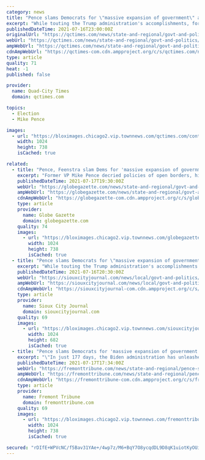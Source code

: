 ```yaml
---
category: news
title: "Pence slams Democrats for \"massive expansion of government\" at Feenstra picnic"
excerpt: "While touting the Trump administration's accomplishments, former Vice President Mike Pence said Republicans need to roll up their sleeves and win back America from the \"radical"
publishedDateTime: 2021-07-16T23:00:00Z
originalUrl: "https://qctimes.com/news/state-and-regional/govt-and-politics/pence-slams-democrats-for-massive-expansion-of-government-at-feenstra-picnic/article_26249d17-29bc-58cd-a04a-95e7bb99dc3c.html"
webUrl: "https://qctimes.com/news/state-and-regional/govt-and-politics/pence-slams-democrats-for-massive-expansion-of-government-at-feenstra-picnic/article_26249d17-29bc-58cd-a04a-95e7bb99dc3c.html"
ampWebUrl: "https://qctimes.com/news/state-and-regional/govt-and-politics/pence-slams-democrats-for-massive-expansion-of-government-at-feenstra-picnic/article_26249d17-29bc-58cd-a04a-95e7bb99dc3c.amp.html"
cdnAmpWebUrl: "https://qctimes-com.cdn.ampproject.org/c/s/qctimes.com/news/state-and-regional/govt-and-politics/pence-slams-democrats-for-massive-expansion-of-government-at-feenstra-picnic/article_26249d17-29bc-58cd-a04a-95e7bb99dc3c.amp.html"
type: article
quality: 71
heat: -1
published: false

provider:
  name: Quad-City Times
  domain: qctimes.com

topics:
  - Election
  - Mike Pence

images:
  - url: "https://bloximages.chicago2.vip.townnews.com/qctimes.com/content/tncms/assets/v3/editorial/6/ef/6efedde6-fa03-57a9-a78b-f849174977ff/60f20fae9a50b.image.jpg?resize=1024%2C738"
    width: 1024
    height: 738
    isCached: true

related:
  - title: "Pence, Feenstra slam Dems for 'massive expansion of government' at picnic"
    excerpt: "Former VP Mike Pence decried policies of open borders, high taxes and \"abortion on demand,\" during a fundraiser for Rep. Randy Feenstra."
    publishedDateTime: 2021-07-17T19:30:00Z
    webUrl: "https://globegazette.com/news/state-and-regional/govt-and-politics/pence-feenstra-slam-dems-for-massive-expansion-of-government-at-picnic/article_b6af748b-815b-5b5e-a2c1-ea8e16fd70e8.html"
    ampWebUrl: "https://globegazette.com/news/state-and-regional/govt-and-politics/pence-feenstra-slam-dems-for-massive-expansion-of-government-at-picnic/article_b6af748b-815b-5b5e-a2c1-ea8e16fd70e8.amp.html"
    cdnAmpWebUrl: "https://globegazette-com.cdn.ampproject.org/c/s/globegazette.com/news/state-and-regional/govt-and-politics/pence-feenstra-slam-dems-for-massive-expansion-of-government-at-picnic/article_b6af748b-815b-5b5e-a2c1-ea8e16fd70e8.amp.html"
    type: article
    provider:
      name: Globe Gazette
      domain: globegazette.com
    quality: 74
    images:
      - url: "https://bloximages.chicago2.vip.townnews.com/globegazette.com/content/tncms/assets/v3/editorial/2/0b/20bba3a4-5da0-56e3-847a-4c23bace4ff6/60f21602604a1.image.jpg?resize=1024%2C738"
        width: 1024
        height: 738
        isCached: true
  - title: "Pence slams Democrats for \"massive expansion of government\" at Sioux Center picnic"
    excerpt: "While touting the Trump administration's accomplishments at a fundraiser for U.S. Rep. Randy Feenstra Friday in Sioux Center, Mike Pence said Republicans need to roll up"
    publishedDateTime: 2021-07-16T20:30:00Z
    webUrl: "https://siouxcityjournal.com/news/local/govt-and-politics/pence-slams-democrats-for-massive-expansion-of-government-at-sioux-center-picnic/article_8884d00b-8701-556b-b09a-6d69e9db2425.html"
    ampWebUrl: "https://siouxcityjournal.com/news/local/govt-and-politics/pence-slams-democrats-for-massive-expansion-of-government-at-sioux-center-picnic/article_8884d00b-8701-556b-b09a-6d69e9db2425.amp.html"
    cdnAmpWebUrl: "https://siouxcityjournal-com.cdn.ampproject.org/c/s/siouxcityjournal.com/news/local/govt-and-politics/pence-slams-democrats-for-massive-expansion-of-government-at-sioux-center-picnic/article_8884d00b-8701-556b-b09a-6d69e9db2425.amp.html"
    type: article
    provider:
      name: Sioux City Journal
      domain: siouxcityjournal.com
    quality: 69
    images:
      - url: "https://bloximages.chicago2.vip.townnews.com/siouxcityjournal.com/content/tncms/assets/v3/editorial/1/ed/1ed30319-04ac-5bf9-9940-35f87f9d782a/60f1eb91263d0.image.jpg?resize=1024%2C682"
        width: 1024
        height: 682
        isCached: true
  - title: "Pence slams Democrats for 'massive expansion of government' at Sioux Center picnic"
    excerpt: "\"In just 177 days, the Biden administration has unleashed a tidal wave of left wing policies that threaten to wipe out all the progress we made,\" former Vice President Mike"
    publishedDateTime: 2021-07-17T17:34:00Z
    webUrl: "https://fremonttribune.com/news/state-and-regional/pence-slams-democrats-for-massive-expansion-of-government-at-sioux-center-picnic/article_22627edc-0afa-5a67-923a-f0734dceb026.html"
    ampWebUrl: "https://fremonttribune.com/news/state-and-regional/pence-slams-democrats-for-massive-expansion-of-government-at-sioux-center-picnic/article_22627edc-0afa-5a67-923a-f0734dceb026.amp.html"
    cdnAmpWebUrl: "https://fremonttribune-com.cdn.ampproject.org/c/s/fremonttribune.com/news/state-and-regional/pence-slams-democrats-for-massive-expansion-of-government-at-sioux-center-picnic/article_22627edc-0afa-5a67-923a-f0734dceb026.amp.html"
    type: article
    provider:
      name: Fremont Tribune
      domain: fremonttribune.com
    quality: 69
    images:
      - url: "https://bloximages.chicago2.vip.townnews.com/fremonttribune.com/content/tncms/assets/v3/editorial/e/ad/ead9912a-bc32-509d-a630-e9a6f60bf335/60f322ce1d77c.image.jpg?resize=1024%2C738"
        width: 1024
        height: 738
        isCached: true

secured: "rDIfE+WPVcNC/f5Bav31YAe+/4wp7z/M6+BqY7O8ycqdDL9D8qK1uiotKyOUiIcMiYTtwDsH1ZkrSw8CrjYETp4DEAjS+9qtmvjhpNfEGDtSoDYJsWRX/nnS+0Kcu7EZplqw585fMY7F0zfjI3KKTc/8NetMPv3BQ4rW9ZS7d3ui4ykFzw0wJT9YUIw9Qartwh/dakRmdgvZ0HbwF77KmELdWEiaNopEV3WS9Ku3o3vqwbL6CMTvkwfO+luxV5zHeEPpXfUGruBYv7VfmHHW3f2UpvXU7+XFJ7/Jad3IEnsyRRAMqP2tzFBHMkMBbw/dxcv2/ZvziRnKoIC3ia1x/AwR3U1jDNzpjuzd9m8fknc=;+LMNDdyWnNi2ty42h/94qQ=="
---
```


